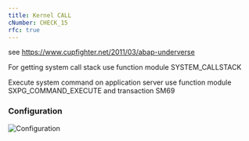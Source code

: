 ```yaml
---
title: Kernel CALL
cNumber: CHECK_15
rfc: true
---
```


see https://www.cupfighter.net/2011/03/abap-underverse

For getting system call stack use function module SYSTEM_CALLSTACK

Execute system command on application server use function module SXPG_COMMAND_EXECUTE and transaction SM69

### Configuration
![Configuration](/img/default_conf.png)